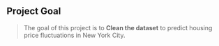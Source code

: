 ## Project Goal
> The goal of this project is to **Clean the dataset** to predict housing price fluctuations in New York City.   
  
  
   
  
 
 
